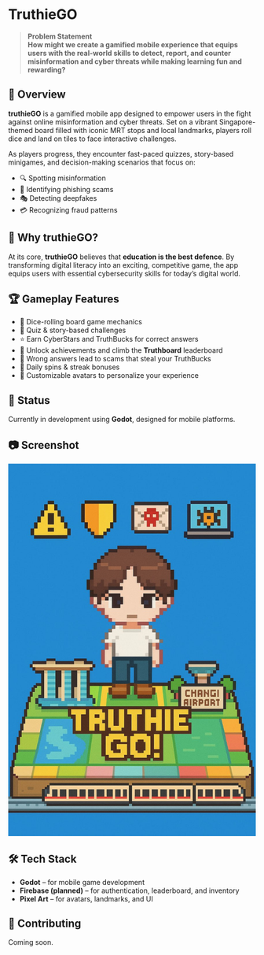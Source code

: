 
# TruthieGO

> **Problem Statement**  
> **How might we create a gamified mobile experience that equips users with the real-world skills to detect, report, and counter misinformation and cyber threats while making learning fun and rewarding?**

## 📱 Overview

**truthieGO** is a gamified mobile app designed to empower users in the fight against online misinformation and cyber threats. Set on a vibrant Singapore-themed board filled with iconic MRT stops and local landmarks, players roll dice and land on tiles to face interactive challenges.

As players progress, they encounter fast-paced quizzes, story-based minigames, and decision-making scenarios that focus on:

- 🔍 Spotting misinformation  
- 🎣 Identifying phishing scams  
- 🎭 Detecting deepfakes  
- 💳 Recognizing fraud patterns  

## 🎯 Why truthieGO?

At its core, **truthieGO** believes that **education is the best defence**. By transforming digital literacy into an exciting, competitive game, the app equips users with essential cybersecurity skills for today’s digital world.

## 🏆 Gameplay Features

- 🎲 Dice-rolling board game mechanics  
- 🧠 Quiz & story-based challenges  
- ⭐ Earn CyberStars and TruthBucks for correct answers  
- 🧩 Unlock achievements and climb the **Truthboard** leaderboard  
- 💸 Wrong answers lead to scams that steal your TruthBucks  
- 🔁 Daily spins & streak bonuses  
- 🧍 Customizable avatars to personalize your experience  

## 🚧 Status

Currently in development using **Godot**, designed for mobile platforms.

## 📷 Screenshot

![truthieGO description](./TRUTHIE%20GO%20HOME.jpg)

## 🛠 Tech Stack

- **Godot** – for mobile game development  
- **Firebase (planned)** – for authentication, leaderboard, and inventory  
- **Pixel Art** – for avatars, landmarks, and UI

## 📌 Contributing

Coming soon.
